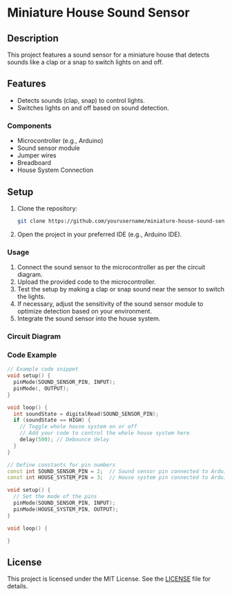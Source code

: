 # Miniature House Sound Sensor

## Description
This project features a sound sensor for a miniature house that detects sounds like a clap or a snap to switch lights on and off.

## Features
- Detects sounds (clap, snap) to control lights.
- Switches lights on and off based on sound detection.

### Components
- Microcontroller (e.g., Arduino)
- Sound sensor module
- Jumper wires
- Breadboard
- House System Connection

## Setup
1. Clone the repository:
   ```bash
   git clone https://github.com/yourusername/miniature-house-sound-sensor.git
   ```
2. Open the project in your preferred IDE (e.g., Arduino IDE).

### Usage
1. Connect the sound sensor to the microcontroller as per the circuit diagram.
2. Upload the provided code to the microcontroller.
3. Test the setup by making a clap or snap sound near the sensor to switch the lights.
4. If necessary, adjust the sensitivity of the sound sensor module to optimize detection based on your environment. 
5. Integrate the sound sensor into the house system.

### Circuit Diagram


### Code Example
```cpp
// Example code snippet
void setup() {
  pinMode(SOUND_SENSOR_PIN, INPUT);
  pinMode(, OUTPUT);
}

void loop() {
  int soundState = digitalRead(SOUND_SENSOR_PIN);
  if (soundState == HIGH) {
    // Toggle whole house system on or off
    // Add your code to control the whole house system here
    delay(500); // Debounce delay
  }
}
```

```cpp
// Define constants for pin numbers
const int SOUND_SENSOR_PIN = 2;  // Sound sensor pin connected to Arduino digital pin 2
const int HOUSE_SYSTEM_PIN = 3;  // House system pin connected to Arduino digital pin 3

void setup() {
  // Set the mode of the pins
  pinMode(SOUND_SENSOR_PIN, INPUT);
  pinMode(HOUSE_SYSTEM_PIN, OUTPUT);
}

void loop() {

}  
```

## License
This project is licensed under the MIT License. See the [LICENSE](LICENSE) file for details.
